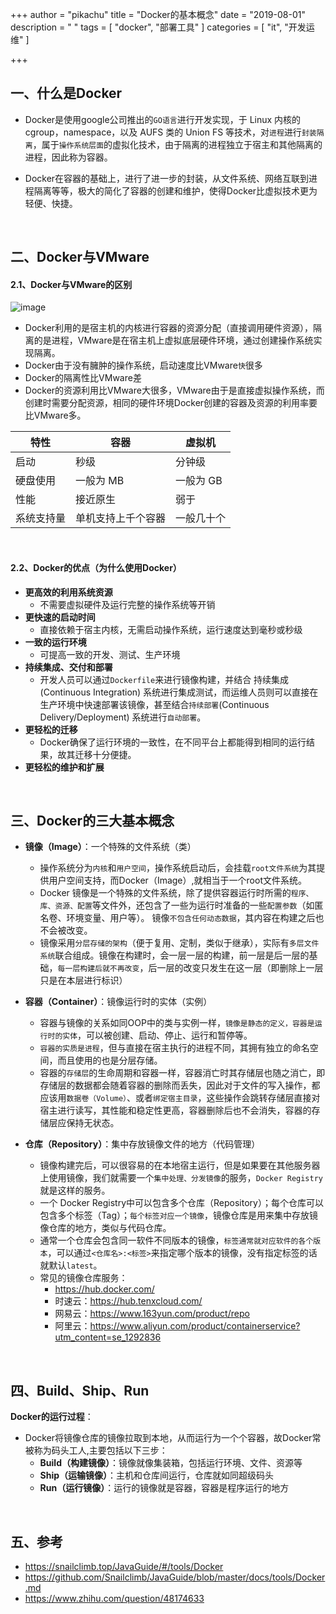 +++
author = "pikachu"
title = "Docker的基本概念"
date = "2019-08-01"
description = " "
tags = [
	"docker",
	"部署工具"
]
categories = [
    "it", "开发运维"
]

+++


## 一、什么是Docker


- Docker是使用google公司推出的`GO语言`进行开发实现，于 Linux 内核的 cgroup，namespace，以及 AUFS 类的 Union FS 等技术，对`进程`进行`封装隔离`，属于`操作系统层面`的虚拟化技术，由于隔离的进程独立于宿主和其他隔离的进程，因此称为容器。

- Docker在容器的基础上，进行了进一步的封装，从文件系统、网络互联到进程隔离等等，极大的简化了容器的创建和维护，使得Docker比虚拟技术更为轻便、快捷。

&nbsp;

## 二、Docker与VMware	


#### 2.1、Docker与VMware的区别


![image](https://user-images.githubusercontent.com/38284818/62269496-ccab8480-b465-11e9-92ec-1ee181ae86d0.png)


- Docker利用的是宿主机的内核进行容器的资源分配（直接调用硬件资源），隔离的是进程，VMware是在宿主机上虚拟底层硬件环境，通过创建操作系统实现隔离。
- Docker由于没有臃肿的操作系统，启动速度比VMware`快`很多
- Docker的隔离性比VMware差
- Docker的资源利用比VMware大很多，VMware由于是直接虚拟操作系统，而创建时需要分配资源，相同的硬件环境Docker创建的容器及资源的利用率要比VMware多。


| 特性    | 容器        | 虚拟机    |
|-------|-----------|--------|
| 启动    | 秒级        | 分钟级    |
| 硬盘使用  | 一般为 MB    | 一般为 GB |
| 性能    | 接近原生      | 弱于     |
| 系统支持量 | 单机支持上千个容器 | 一般几十个  |

&nbsp;

#### 2.2、Docker的优点（为什么使用Docker）


- **更高效的利用系统资源**
    - 不需要虚拟硬件及运行完整的操作系统等开销
- **更快速的启动时间**
    - 直接依赖于宿主内核，无需启动操作系统，运行速度达到毫秒或秒级
- **一致的运行环境**
    - 可提高一致的开发、测试、生产环境
- **持续集成、交付和部署**
    - 开发人员可以通过`Dockerfile`来进行镜像构建，并结合 持续集成(Continuous Integration) 系统进行集成测试，而运维人员则可以直接在生产环境中快速部署该镜像，甚至结合`持续部署`(Continuous Delivery/Deployment) 系统进行`自动部署`。
- **更轻松的迁移**
    - Docker确保了运行环境的一致性，在不同平台上都能得到相同的运行结果，故其迁移十分便捷。
- **更轻松的维护和扩展**

&nbsp;

## 三、Docker的三大基本概念

- **镜像（Image）**：一个特殊的文件系统（类）
    - 操作系统分为`内核`和`用户空间`，操作系统启动后，会挂载`root文件系统`为其提供用户空间支持，而Docker（Image）,就相当于一个root文件系统。
    - Docker 镜像是一个特殊的文件系统，除了提供容器运行时所需的`程序、库、资源、配置`等文件外，还包含了一些为运行时准备的一些`配置参数`（如匿名卷、环境变量、用户等）。 镜像`不包含任何动态数据`，其内容在构建之后也不会被改变。
    - 镜像采用`分层存储的架构`（便于复用、定制，类似于继承），实际有`多层文件系统`联合组成。镜像在构建时，会一层一层的构建，前一层是后一层的基础，`每一层构建后就不再改变`，后一层的改变只发生在这一层（即删除上一层只是在本层进行标识）

- **容器（Container）**：镜像运行时的实体（实例）
    - 容器与镜像的关系如同OOP中的类与实例一样，`镜像是静态的定义，容器是运行时的实体`，可以被创建、启动、停止、运行和暂停等。
    - `容器的实质是进程`，但与直接在宿主执行的进程不同，其拥有独立的命名空间，而且使用的也是分层存储。
    - 容器的`存储层`的生命周期和容器一样，容器消亡时其存储层也随之消亡，即存储层的数据都会随着容器的删除而丢失，因此对于文件的写入操作，都应该用`数据卷（Volume）`、或者`绑定宿主目录`，这些操作会跳转存储层直接对宿主进行读写，其性能和稳定性更高，容器删除后也不会消失，容器的存储层应保持无状态。

- **仓库（Repository）**：集中存放镜像文件的地方（代码管理）
    - 镜像构建完后，可以很容易的在本地宿主运行，但是如果要在其他服务器上使用镜像，我们就需要一个`集中处理、分发镜像`的服务，`Docker Registry`就是这样的服务。
    - 一个 Docker Registry中可以包含多个仓库（Repository）；每个仓库可以包含多个标签（Tag）；`每个标签对应一个镜像`，镜像仓库是用来集中存放镜像仓库的地方，类似与代码仓库。
    - 通常一个仓库会包含同一软件不同版本的镜像，`标签通常就对应软件的各个版本`，可以通过`<仓库名>:<标签>`来指定哪个版本的镜像，没有指定标签的话就默认`latest`。
    - 常见的镜像仓库服务：
        - https://hub.docker.com/
        - 时速云：https://hub.tenxcloud.com/
        - 网易云：https://www.163yun.com/product/repo
        - 阿里云：https://www.aliyun.com/product/containerservice?utm_content=se_1292836

&nbsp;

## 四、Build、Ship、Run

**Docker的运行过程**：

- Docker将镜像仓库的镜像拉取到本地，从而运行为一个个容器，故Docker常被称为码头工人,主要包括以下三步：
    - **Build（构建镜像）**：镜像就像集装箱，包括运行环境、文件、资源等
    - **Ship（运输镜像）**：主机和仓库间运行，仓库就如同超级码头
    - **Run（运行镜像）**：运行的镜像就是容器，容器是程序运行的地方

&nbsp;

## 五、参考
- https://snailclimb.top/JavaGuide/#/tools/Docker
- https://github.com/Snailclimb/JavaGuide/blob/master/docs/tools/Docker.md
- https://www.zhihu.com/question/48174633
